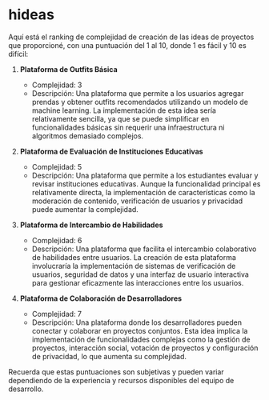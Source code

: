 # hideas

Aquí está el ranking de complejidad de creación de las ideas de proyectos que proporcioné, con una puntuación del 1 al 10, donde 1 es fácil y 10 es difícil:

1. **Plataforma de Outfits Básica**
   - Complejidad: 3
   - Descripción: Una plataforma que permite a los usuarios agregar prendas y obtener outfits recomendados utilizando un modelo de machine learning. La implementación de esta idea sería relativamente sencilla, ya que se puede simplificar en funcionalidades básicas sin requerir una infraestructura ni algoritmos demasiado complejos.

2. **Plataforma de Evaluación de Instituciones Educativas**
   - Complejidad: 5
   - Descripción: Una plataforma que permite a los estudiantes evaluar y revisar instituciones educativas. Aunque la funcionalidad principal es relativamente directa, la implementación de características como la moderación de contenido, verificación de usuarios y privacidad puede aumentar la complejidad.

3. **Plataforma de Intercambio de Habilidades**
   - Complejidad: 6
   - Descripción: Una plataforma que facilita el intercambio colaborativo de habilidades entre usuarios. La creación de esta plataforma involucraría la implementación de sistemas de verificación de usuarios, seguridad de datos y una interfaz de usuario interactiva para gestionar eficazmente las interacciones entre los usuarios.

4. **Plataforma de Colaboración de Desarrolladores**
   - Complejidad: 7
   - Descripción: Una plataforma donde los desarrolladores pueden conectar y colaborar en proyectos conjuntos. Esta idea implica la implementación de funcionalidades complejas como la gestión de proyectos, interacción social, votación de proyectos y configuración de privacidad, lo que aumenta su complejidad.

Recuerda que estas puntuaciones son subjetivas y pueden variar dependiendo de la experiencia y recursos disponibles del equipo de desarrollo.
